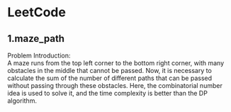 # LeetCode  

## 1.maze_path  
Problem Introduction:  
A maze runs from the top left corner to the bottom right corner, with many obstacles in the middle that cannot be passed. Now, it is necessary to calculate the sum of the number of different paths that can be passed without passing through these obstacles. Here, the combinatorial number idea is used to solve it, and the time complexity is better than the DP algorithm.

